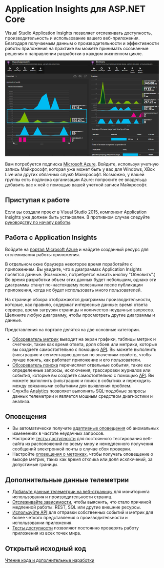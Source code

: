 <properties 
	pageTitle="Application Insights для ASP.NET Core" 
	description="Отслеживайте доступность, производительность и использование веб-приложений." 
	services="application-insights" 
    documentationCenter=".net"
	authors="alancameronwills" 
	manager="douge"/>

<tags 
	ms.service="application-insights" 
	ms.workload="tbd" 
	ms.tgt_pltfrm="ibiza" 
	ms.devlang="na" 
	ms.topic="article" 
	ms.date="05/18/2016" 
	ms.author="awills"/>

# Application Insights для ASP.NET Core

Visual Studio Application Insights позволяет отслеживать доступность, производительность и использование вашего веб-приложения. Благодаря получаемым данным о производительности и эффективности работы приложения на практике вы можете принимать осознанные решения о направлении разработки в каждом жизненном цикле.

![Пример](./media/app-insights-asp-net-five/sample.png)

Вам потребуется подписка [Microsoft Azure](http://azure.com). Войдите, используя учетную запись Майкрософт, которая уже может быть у вас для Windows, XBox Live или других облачных служб Майкрософт. Возможно, у вашей группы есть подписка организации Azure: попросите ее владельца добавить вас к ней с помощью вашей учетной записи Майкрософт.


## Приступая к работе

Если вы создали проект в Visual Studio 2015, компонент Application Insights уже должен быть установлен. В противном случае следуйте [руководству по началу работы](https://github.com/Microsoft/ApplicationInsights-aspnetcore/wiki/Getting-Started).

## Работа с Application Insights

Войдите на [портал Microsoft Azure](https://portal.azure.com) и найдите созданный ресурс для отслеживания работы приложения.

В отдельном окне браузера некоторое время поработайте с приложением. Вы увидите, что в диаграммах Application Insights появятся данные. (Возможно, потребуется нажать кнопку "Обновить".) Во время разработки объем этих данных будет небольшим, однако эти диаграммы станут по-настоящему полезными после публикации приложения, когда их будет использовать много пользователей.

На странице обзора отображаются диаграммы производительности, которые, как правило, содержат интересные данные: время ответа сервера, время загрузки страницы и количество неудачных запросов. Щелкните любую диаграмму, чтобы просмотреть другие диаграммы и данные.

Представления на портале делятся на две основные категории.

* [Обозреватель метрик](app-insights-metrics-explorer.md) выводит на экран графики, таблицы метрик и счетчики, такие как время ответа, доля сбоев или метрики, которые вы создаете самостоятельно с помощью [API](app-insights-api-custom-events-metrics.md). Вы можете выполнить фильтрацию и сегментацию данных по значениям свойств, чтобы лучше понять, как работает приложение и его пользователи.
* [Обозреватель поиска](app-insights-diagnostic-search.md) перечисляет отдельные события, такие как определенные запросы, исключения, трассировки журналов или события, которые вы создаете самостоятельно с помощью [API](app-insights-api-custom-events-metrics.md). Вы можете выполнить фильтрацию и поиск в событиях и переходить между связанными событиями для выявления проблем.
* Служба [Analytics](app-insights-analytics.md) позволяет выполнять SQL-подобные запросы данных телеметрии и является мощным средством диагностики и анализа.

## Оповещения

* Вы автоматически получите [адаптивные оповещения](app-insights-nrt-proactive-diagnostics.md) об аномальных изменениях в частоте неудачных запросов.
* Настройте [тесты доступности](app-insights-monitor-web-app-availability.md) для постоянного тестирования веб-сайта из расположений по всему миру и немедленного получения сообщений электронной почты в случае сбоя проверки.
* Настройте [оповещения о метриках](app-insights-monitor-web-app-availability.md), чтобы получать оповещение о выходе метрик, таких как время отклика или доля исключений, за допустимые границы.

## Дополнительные данные телеметрии

* [Добавьте данные телеметрии на веб-страницы](app-insights-javascript.md) для мониторинга использования и производительности страниц.
* [Отслеживайте зависимости](app-insights-dependencies.md), чтобы выяснить, что стало причиной медленной работы: REST, SQL или другие внешние ресурсы.
* [Используйте API](app-insights-api-custom-events-metrics.md) для отправки собственных событий и метрик для более четкого представления о производительности и использовании приложения.
* [Тесты доступности](app-insights-monitor-web-app-availability.md) позволяют постоянно проверять работу приложения из всех точек мира. 


## Открытый исходный код

[Чтение кода и дополнительные наработки](https://github.com/Microsoft/ApplicationInsights-aspnetcore#recent-updates)

<!---HONumber=AcomDC_0615_2016-->